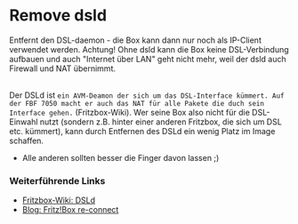 # Remove dsld
Entfernt den DSL-daemon - die Box kann dann nur noch als IP-Client verwendet werden.
Achtung! Ohne dsld kann die Box keine DSL-Verbindung aufbauen und auch "Internet über LAN" geht nicht mehr, weil der dsld auch Firewall und NAT übernimmt.<br>
<br>

Der DSLd ist ```ein AVM-Deamon der sich um das DSL-Interface kümmert. Auf der FBF 7050 macht er auch das NAT für alle Pakete die duch sein Interface gehen.``` (Fritzbox-Wiki).
Wer seine Box also nicht für die DSL-Einwahl nutzt (sondern z.B. hinter einer anderen Fritzbox, die sich um DSL etc. kümmert), kann durch Entfernen des DSLd ein wenig Platz im Image schaffen.

 * Alle anderen sollten besser die Finger davon lassen ;)

### Weiterführende Links

 * [Fritzbox-Wiki: DSLd](http://www.wehavemorefun.de/fritzbox/index.php/Dsld)
 * [​Blog: Fritz!Box re-connect](http://blog.gauner.org/2008/03/19/fritzbox-reconnect/)

